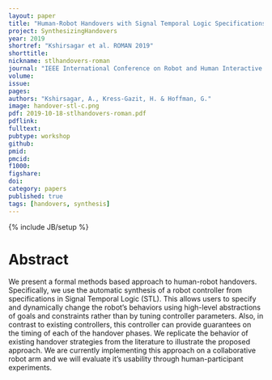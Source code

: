 ```yaml
---
layout: paper
title: "Human-Robot Handovers with Signal Temporal Logic Specifications"
project: SynthesizingHandovers
year: 2019
shortref: "Kshirsagar et al. ROMAN 2019"
shorttitle: 
nickname: stlhandovers-roman
journal: "IEEE International Conference on Robot and Human Interactive Communication - Late Breaking Report (Best Late Breaking Report Award)"
volume:
issue:
pages:
authors: "Kshirsagar, A., Kress-Gazit, H. & Hoffman, G."
image: handover-stl-c.png
pdf: 2019-10-18-stlhandovers-roman.pdf
pdflink:
fulltext:  
pubtype: workshop
github:
pmid:  
pmcid:
f1000:
figshare:
doi: 
category: papers
published: true
tags: [handovers, synthesis]
---
```

{% include JB/setup %}

# Abstract
We present a formal methods based approach to human-robot handovers. Specifically, we use the automatic synthesis of a robot controller from specifications in Signal Temporal Logic (STL). This allows users to specify and dynamically change the robot’s behaviors using high-level abstractions of goals and constraints rather than by tuning controller parameters. Also, in contrast to existing controllers, this controller can provide guarantees on the timing of each of the handover phases. We replicate the behavior of existing handover strategies from the literature to illustrate the proposed approach. We are currently implementing this approach on a collaborative robot arm and we will evaluate it’s usability through human-participant experiments.
